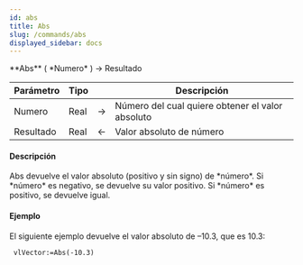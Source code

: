 ```yaml
---
id: abs
title: Abs
slug: /commands/abs
displayed_sidebar: docs
---
```


<!--REF #_command_.Abs.Syntax-->**Abs** ( *Numero* ) -> Resultado<!-- END REF-->
<!--REF #_command_.Abs.Params-->
| Parámetro | Tipo |  | Descripción |
| --- | --- | --- | --- |
| Numero | Real | &#8594;  | Número del cual quiere obtener el valor absoluto |
| Resultado | Real | &#8592; | Valor absoluto de número |

<!-- END REF-->

#### Descripción 

<!--REF #_command_.Abs.Summary-->Abs devuelve el valor absoluto (positivo y sin signo) de *número*.<!-- END REF--> Si *número* es negativo, se devuelve su valor positivo. Si *número* es positivo, se devuelve igual.

#### Ejemplo 

El siguiente ejemplo devuelve el valor absoluto de –10.3, que es 10.3:

```4d
 vlVector:=Abs(-10.3)
```
